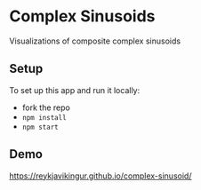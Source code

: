 # Complex Sinusoids

Visualizations of composite complex sinusoids

## Setup

To set up this app and run it locally:

* fork the repo
* `npm install`
* `npm start`

## Demo

https://reykjavikingur.github.io/complex-sinusoid/
